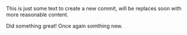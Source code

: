 This is just some text to create a new commit, will be replaces soon 
with more reasonable content.

Did something great!
Once again somthing new.